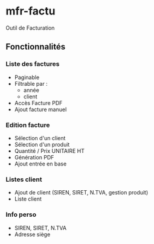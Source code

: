 # mfr-factu

Outil de Facturation

## Fonctionnalités

### Liste des factures
* Paginable
* Filtrable par : 
  - année
  - client
* Accès Facture PDF
* Ajout facture manuel

### Edition facture
* Sélection d'un client
* Sélection d'un produit
* Quantité / Prix UNITAIRE HT
* Génération PDF
* Ajout entrée en base

### Listes client
* Ajout de client (SIREN, SIRET, N.TVA, gestion produit)
* Liste client

### Info perso
* SIREN, SIRET, N.TVA
* Adresse siège